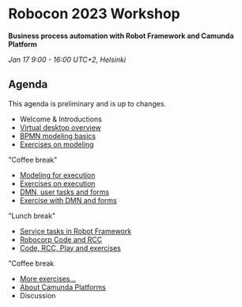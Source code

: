 # Robocon 2023 Workshop

**Business process automation with Robot Framework and Camunda Platform**

*Jan 17 9:00 - 16:00 UTC+2, Helsinki*

## Agenda

This agenda is preliminary and is up to changes.

* Welcome & Introductions
* [Virtual desktop overview](../playground/index.md)
* [BPMN modeling basics](../bpmn/index.md)
* [Exercises on modeling](../modeling/index.md)

"Coffee break"

* [Modeling for execution](../execution/index.md)
* [Exercises on execution](../play/index.md)
* [DMN, user tasks and forms](../dmn/index.md)
* [Exercise with DMN and forms](../speech/index.md)

"Lunch break"

* [Service tasks in Robot Framework](../workitems.md)
* [Robocorp Code and RCC](../code/index.md)
* [Code, RCC, Play and exercises](../pdf/index.md)

"Coffee break

* [More exercises...](../mockoon/index.md)
* [About Camunda Platforms](../platforms.md)
* Discussion

